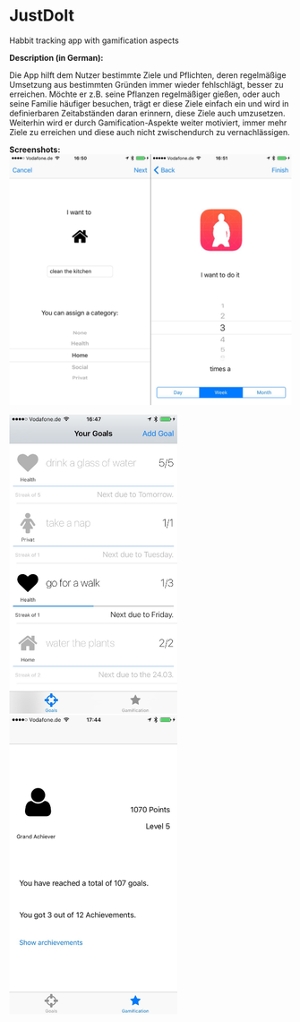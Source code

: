 # JustDoIt
Habbit tracking app with gamification aspects


**Description (in German):**

Die App hilft dem Nutzer bestimmte Ziele und Pflichten, deren regelmäßige Umsetzung aus bestimmten Gründen immer wieder fehlschlägt, besser zu erreichen.
Möchte er z.B. seine Pflanzen regelmäßiger gießen, oder auch seine Familie häufiger besuchen, trägt er diese Ziele einfach ein und wird in definierbaren Zeitabständen daran erinnern, diese Ziele auch umzusetzen. Weiterhin wird er durch Gamification-Aspekte weiter motiviert, immer mehr Ziele zu erreichen und diese auch nicht zwischendurch zu vernachlässigen.

**Screenshots:**
<img src="https://raw.githubusercontent.com/M4urice/JustDoIt/master/add_goals.jpg"  width="600">

<img src="https://raw.githubusercontent.com/M4urice/JustDoIt/master/goals.jpg"  width="300">
<img src="https://raw.githubusercontent.com/M4urice/JustDoIt/master/gamification.jpg"  width="300">
